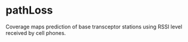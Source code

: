 # pathLoss
Coverage maps prediction of base transceptor stations using RSSI level received by cell phones. 
